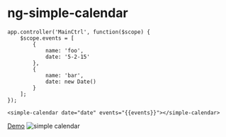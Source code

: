# ng-simple-calendar

```
app.controller('MainCtrl', function($scope) {
    $scope.events = [
        {
            name: 'foo',
            date: '5-2-15'
        },
        {
            name: 'bar',
            date: new Date()
        }
    ];
});
```

```
<simple-calendar date="date" events="{{events}}"></simple-calendar>
```

[Demo](http://plnkr.co/edit/QdSOd35vyFqBD07D9QNF?p=preview)
![simple calendar](http://i.imgur.com/xLEgPLr.png)
